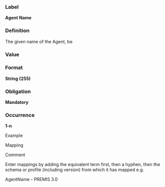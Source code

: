 
### Label
**Agent Name**

### Definition

The given name of the Agent, be 

### Value

### Format
**String (255)**

### Obligation

**Mandatory**

### Occurrence

**1-n**

Example

Mapping

Comment

Enter mappings by adding the equivalent term first, then a hyphen, then the schema or profile (including version) from which it has mapped e.g.

AgentName - PREMIS 3.0
